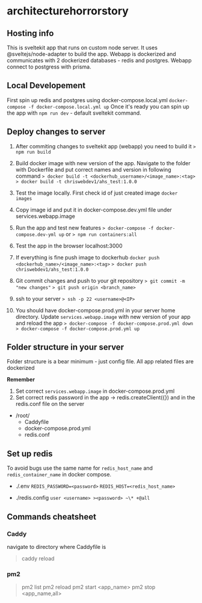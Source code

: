 # architecturehorrorstory

## Hosting info

This is sveltekit app that runs on custom node server. It uses @sveltejs/node-adapter to build the app. Webapp is dockerized and communicates with 2 dockerized databases - redis and postgres. Webapp connect to postgress with prisma.

## Local Developement

First spin up redis and postgres using docker-compose.local.yml `docker-compose -f docker-compose.local.yml up` Once it's ready you can spin up the app with `npm run dev` - default sveltekit command.

## Deploy changes to server

1. After commiting changes to sveltekit app (webapp) you need to build it
   `> npm run build`

2. Build docker image with new version of the app. Navigate to the folder with Dockerfile and put correct names and version in following command
   `> docker build -t <dockerhub_username>/<image_name>:<tag>`
   `> docker build -t chriswebdev1/ahs_test:1.0.0`

3. Test the image locally. First check id of just created image
   `docker images`

4. Copy image id and put it in docker-compose.dev.yml file under services.webapp.image

5. Run the app and test new features
   `> docker-compose -f docker-compose.dev-yml up` or
   `> npm run containers:all`

6. Test the app in the browser localhost:3000

7. If everything is fine push image to dockerhub
   `docker push <dockerhub_name>/<image_name>:<tag>`
   `> docker push chriswebdev1/ahs_test:1.0.0`

8. Git commit changes and push to your git repository
   `> git commit -m "new changes"`
   `> git push origin <branch_name>`

9. ssh to your server
   `> ssh -p 22 <username>@<IP>`

10. You should have docker-compose.prod.yml in your server home directory. Update `services.webapp.image` with new version of your app and reload the app
    `> docker-compose -f docker-compose.prod.yml down`
    `> docker-compose -f docker-compose.prod.yml up`

## Folder structure in your server

Folder structure is a bear minimum - just config file. All app related files are dockerized

**Remember**

1. Set correct `services.webapp.image` in docker-compose.prod.yml
2. Set correct redis password in the app -> redis.createClient({<url>}) and in the redis.conf file on the server

- /root/
  - Caddyfile
  - docker-compose.prod.yml
  - redis.conf

## Set up redis

To avoid bugs use the same name for `redis_host_name` and `redis_container_name` in docker compose.

- ./.env
  `REDIS_PASSWORD=<password>`
  `REDIS_HOST=<redis_host_name>`

- ./redis.config
  `user <username> ><password> ~\* +@all`

## Commands cheatsheet

### Caddy

navigate to directory where Caddyfile is

> caddy reload

### pm2

> pm2 list
> pm2 reload
> pm2 start <app_name>
> pm2 stop <app_name,all>
